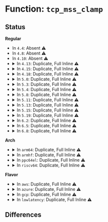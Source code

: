 # Function: <code>tcp_mss_clamp</code>

## Status
<b>Regular</b>
<ul>
<li>
In <code>4.4</code>: Absent ⚠️
</li>
<li>
In <code>4.8</code>: Absent ⚠️
</li>
<li>
In <code>4.10</code>: Absent ⚠️
</li>
<li>
<details>
<summary>In <code>4.13</code>: Duplicate, Full Inline ⚠️</summary>

**Collision:** Static Duplication

**Inline:** Full

**Transformation:** False

**Instances:**

```
In net/ipv4/tcp_output.c (ffffffff81835092)
Location: include/linux/tcp.h:452
Inline: True
Inline callers:
  - net/ipv4/tcp_output.c:tcp_connect
  - net/ipv4/tcp_output.c:tcp_connect
  - net/ipv4/tcp_output.c:tcp_make_synack
```
```
In net/ipv4/tcp_ipv4.c (ffffffff8183be21)
Location: include/linux/tcp.h:452
Inline: True
Inline callers:
  - net/ipv4/tcp_ipv4.c:tcp_v4_syn_recv_sock
```
```
In net/ipv4/tcp_minisocks.c (ffffffff8183d9fb)
Location: include/linux/tcp.h:452
Inline: True
Inline callers:
  - net/ipv4/tcp_minisocks.c:tcp_openreq_init_rwin
```
```
In net/ipv6/tcp_ipv6.c (ffffffff818b8185)
Location: include/linux/tcp.h:452
Inline: True
Inline callers:
  - net/ipv6/tcp_ipv6.c:tcp_v6_syn_recv_sock
```
</details>
</li>
<li>
<details>
<summary>In <code>4.15</code>: Duplicate, Full Inline ⚠️</summary>

**Collision:** Static Duplication

**Inline:** Full

**Transformation:** False

**Instances:**

```
In net/ipv4/tcp_output.c (ffffffff818b452a)
Location: include/linux/tcp.h:454
Inline: True
Inline callers:
  - net/ipv4/tcp_output.c:tcp_connect
  - net/ipv4/tcp_output.c:tcp_connect
  - net/ipv4/tcp_output.c:tcp_make_synack
```
```
In net/ipv4/tcp_ipv4.c (ffffffff818b9894)
Location: include/linux/tcp.h:454
Inline: True
Inline callers:
  - net/ipv4/tcp_ipv4.c:tcp_v4_syn_recv_sock
```
```
In net/ipv4/tcp_minisocks.c (ffffffff818bdac5)
Location: include/linux/tcp.h:454
Inline: True
Inline callers:
  - net/ipv4/tcp_minisocks.c:tcp_openreq_init_rwin
```
```
In net/ipv6/tcp_ipv6.c (ffffffff8193b011)
Location: include/linux/tcp.h:454
Inline: True
Inline callers:
  - net/ipv6/tcp_ipv6.c:tcp_v6_syn_recv_sock
```
</details>
</li>
<li>
<details>
<summary>In <code>4.18</code>: Duplicate, Full Inline ⚠️</summary>

**Collision:** Static Duplication

**Inline:** Full

**Transformation:** False

**Instances:**

```
In net/ipv4/tcp_output.c (ffffffff81909b3d)
Location: include/linux/tcp.h:468
Inline: True
Inline callers:
  - net/ipv4/tcp_output.c:tcp_connect
  - net/ipv4/tcp_output.c:tcp_connect
  - net/ipv4/tcp_output.c:tcp_make_synack
```
```
In net/ipv4/tcp_ipv4.c (ffffffff8191014b)
Location: include/linux/tcp.h:468
Inline: True
Inline callers:
  - net/ipv4/tcp_ipv4.c:tcp_v4_syn_recv_sock
```
```
In net/ipv4/tcp_minisocks.c (ffffffff8191394f)
Location: include/linux/tcp.h:468
Inline: True
Inline callers:
  - net/ipv4/tcp_minisocks.c:tcp_openreq_init_rwin
```
```
In net/ipv6/tcp_ipv6.c (ffffffff81993a9b)
Location: include/linux/tcp.h:468
Inline: True
Inline callers:
  - net/ipv6/tcp_ipv6.c:tcp_v6_syn_recv_sock
```
</details>
</li>
<li>
<details>
<summary>In <code>5.0</code>: Duplicate, Full Inline ⚠️</summary>

**Collision:** Static Duplication

**Inline:** Full

**Transformation:** False

**Instances:**

```
In net/ipv4/tcp_output.c (ffffffff81937de9)
Location: include/linux/tcp.h:482
Inline: True
Inline callers:
  - net/ipv4/tcp_output.c:tcp_connect
  - net/ipv4/tcp_output.c:tcp_connect
  - net/ipv4/tcp_output.c:tcp_make_synack
```
```
In net/ipv4/tcp_ipv4.c (ffffffff8193e5cb)
Location: include/linux/tcp.h:482
Inline: True
Inline callers:
  - net/ipv4/tcp_ipv4.c:tcp_v4_syn_recv_sock
```
```
In net/ipv4/tcp_minisocks.c (ffffffff819420ff)
Location: include/linux/tcp.h:482
Inline: True
Inline callers:
  - net/ipv4/tcp_minisocks.c:tcp_openreq_init_rwin
```
```
In net/ipv6/tcp_ipv6.c (ffffffff819ca1af)
Location: include/linux/tcp.h:482
Inline: True
Inline callers:
  - net/ipv6/tcp_ipv6.c:tcp_v6_syn_recv_sock
```
</details>
</li>
<li>
<details>
<summary>In <code>5.3</code>: Duplicate, Full Inline ⚠️</summary>

**Collision:** Static Duplication

**Inline:** Full

**Transformation:** False

**Instances:**

```
In net/ipv4/tcp_output.c (ffffffff8199b006)
Location: include/linux/tcp.h:475
Inline: True
Inline callers:
  - net/ipv4/tcp_output.c:tcp_send_syn_data
  - net/ipv4/tcp_output.c:tcp_connect_init
  - net/ipv4/tcp_output.c:tcp_make_synack
```
```
In net/ipv4/tcp_ipv4.c (ffffffff819a2a1d)
Location: include/linux/tcp.h:475
Inline: True
Inline callers:
  - net/ipv4/tcp_ipv4.c:tcp_v4_syn_recv_sock
```
```
In net/ipv4/tcp_minisocks.c (ffffffff819a6700)
Location: include/linux/tcp.h:475
Inline: True
Inline callers:
  - net/ipv4/tcp_minisocks.c:tcp_openreq_init_rwin
```
```
In net/ipv6/tcp_ipv6.c (ffffffff81a38dc7)
Location: include/linux/tcp.h:475
Inline: True
Inline callers:
  - net/ipv6/tcp_ipv6.c:tcp_v6_syn_recv_sock
```
</details>
</li>
<li>
<details>
<summary>In <code>5.4</code>: Duplicate, Full Inline ⚠️</summary>

**Collision:** Static Duplication

**Inline:** Full

**Transformation:** False

**Instances:**

```
In net/ipv4/tcp_output.c (ffffffff819d1a26)
Location: include/linux/tcp.h:477
Inline: True
Inline callers:
  - net/ipv4/tcp_output.c:tcp_send_syn_data
  - net/ipv4/tcp_output.c:tcp_connect_init
  - net/ipv4/tcp_output.c:tcp_make_synack
```
```
In net/ipv4/tcp_ipv4.c (ffffffff819d9602)
Location: include/linux/tcp.h:477
Inline: True
Inline callers:
  - net/ipv4/tcp_ipv4.c:tcp_v4_syn_recv_sock
```
```
In net/ipv4/tcp_minisocks.c (ffffffff819dcb20)
Location: include/linux/tcp.h:477
Inline: True
Inline callers:
  - net/ipv4/tcp_minisocks.c:tcp_openreq_init_rwin
```
```
In net/ipv6/tcp_ipv6.c (ffffffff81a6f937)
Location: include/linux/tcp.h:477
Inline: True
Inline callers:
  - net/ipv6/tcp_ipv6.c:tcp_v6_syn_recv_sock
```
</details>
</li>
<li>
<details>
<summary>In <code>5.8</code>: Duplicate, Full Inline ⚠️</summary>

**Collision:** Static Duplication

**Inline:** Full

**Transformation:** False

**Instances:**

```
In net/ipv4/tcp_output.c (ffffffff81abe986)
Location: include/linux/tcp.h:489
Inline: True
Inline callers:
  - net/ipv4/tcp_output.c:tcp_send_syn_data
  - net/ipv4/tcp_output.c:tcp_connect_init
  - net/ipv4/tcp_output.c:tcp_make_synack
```
```
In net/ipv4/tcp_ipv4.c (ffffffff81ac64ce)
Location: include/linux/tcp.h:489
Inline: True
Inline callers:
  - net/ipv4/tcp_ipv4.c:tcp_v4_syn_recv_sock
```
```
In net/ipv4/tcp_minisocks.c (ffffffff81aca641)
Location: include/linux/tcp.h:489
Inline: True
Inline callers:
  - net/ipv4/tcp_minisocks.c:tcp_openreq_init_rwin
```
```
In net/ipv6/tcp_ipv6.c (ffffffff81b6981f)
Location: include/linux/tcp.h:489
Inline: True
Inline callers:
  - net/ipv6/tcp_ipv6.c:tcp_v6_syn_recv_sock
```
</details>
</li>
<li>
<details>
<summary>In <code>5.11</code>: Duplicate, Full Inline ⚠️</summary>

**Collision:** Static Duplication

**Inline:** Full

**Transformation:** False

**Instances:**

```
In net/ipv4/tcp_output.c (ffffffff81aca2e6)
Location: include/linux/tcp.h:501
Inline: True
Inline callers:
  - net/ipv4/tcp_output.c:tcp_send_syn_data
  - net/ipv4/tcp_output.c:tcp_connect_init
  - net/ipv4/tcp_output.c:tcp_make_synack
```
```
In net/ipv4/tcp_ipv4.c (ffffffff81ad37f2)
Location: include/linux/tcp.h:501
Inline: True
Inline callers:
  - net/ipv4/tcp_ipv4.c:tcp_v4_syn_recv_sock
```
```
In net/ipv4/tcp_minisocks.c (ffffffff81ad65b1)
Location: include/linux/tcp.h:501
Inline: True
Inline callers:
  - net/ipv4/tcp_minisocks.c:tcp_openreq_init_rwin
```
```
In net/ipv6/tcp_ipv6.c (ffffffff81b78289)
Location: include/linux/tcp.h:501
Inline: True
Inline callers:
  - net/ipv6/tcp_ipv6.c:tcp_v6_syn_recv_sock
```
</details>
</li>
<li>
<details>
<summary>In <code>5.13</code>: Duplicate, Full Inline ⚠️</summary>

**Collision:** Static Duplication

**Inline:** Full

**Transformation:** False

**Instances:**

```
In net/ipv4/tcp_output.c (ffffffff81ab5166)
Location: include/linux/tcp.h:502
Inline: True
Inline callers:
  - net/ipv4/tcp_output.c:tcp_send_syn_data
  - net/ipv4/tcp_output.c:tcp_connect_init
  - net/ipv4/tcp_output.c:tcp_make_synack
```
```
In net/ipv4/tcp_ipv4.c (ffffffff81abe88d)
Location: include/linux/tcp.h:502
Inline: True
Inline callers:
  - net/ipv4/tcp_ipv4.c:tcp_v4_syn_recv_sock
```
```
In net/ipv4/tcp_minisocks.c (ffffffff81ac1621)
Location: include/linux/tcp.h:502
Inline: True
Inline callers:
  - net/ipv4/tcp_minisocks.c:tcp_openreq_init_rwin
```
```
In net/ipv6/tcp_ipv6.c (ffffffff81b671d2)
Location: include/linux/tcp.h:502
Inline: True
Inline callers:
  - net/ipv6/tcp_ipv6.c:tcp_v6_syn_recv_sock
```
</details>
</li>
<li>
<details>
<summary>In <code>5.15</code>: Duplicate, Full Inline ⚠️</summary>

**Collision:** Static Duplication

**Inline:** Full

**Transformation:** False

**Instances:**

```
In net/ipv4/tcp_output.c (ffffffff81b72156)
Location: include/linux/tcp.h:502
Inline: True
Inline callers:
  - net/ipv4/tcp_output.c:tcp_send_syn_data
  - net/ipv4/tcp_output.c:tcp_connect_init
  - net/ipv4/tcp_output.c:tcp_make_synack
```
```
In net/ipv4/tcp_ipv4.c (ffffffff81b7c3bd)
Location: include/linux/tcp.h:502
Inline: True
Inline callers:
  - net/ipv4/tcp_ipv4.c:tcp_v4_syn_recv_sock
```
```
In net/ipv4/tcp_minisocks.c (ffffffff81b7f082)
Location: include/linux/tcp.h:502
Inline: True
Inline callers:
  - net/ipv4/tcp_minisocks.c:tcp_openreq_init_rwin
```
```
In net/ipv6/tcp_ipv6.c (ffffffff81c2edcb)
Location: include/linux/tcp.h:502
Inline: True
Inline callers:
  - net/ipv6/tcp_ipv6.c:tcp_v6_syn_recv_sock
```
</details>
</li>
<li>
<details>
<summary>In <code>5.19</code>: Duplicate, Full Inline ⚠️</summary>

**Collision:** Static Duplication

**Inline:** Full

**Transformation:** False

**Instances:**

```
In net/ipv4/tcp_output.c (ffffffff81d01847)
Location: include/linux/tcp.h:503
Inline: True
Inline callers:
  - net/ipv4/tcp_output.c:tcp_send_syn_data
  - net/ipv4/tcp_output.c:tcp_connect_init
  - net/ipv4/tcp_output.c:tcp_make_synack
```
```
In net/ipv4/tcp_ipv4.c (ffffffff81d0c2e9)
Location: include/linux/tcp.h:503
Inline: True
Inline callers:
  - net/ipv4/tcp_ipv4.c:tcp_v4_syn_recv_sock
```
```
In net/ipv4/tcp_minisocks.c (ffffffff81d0e9e6)
Location: include/linux/tcp.h:503
Inline: True
Inline callers:
  - net/ipv4/tcp_minisocks.c:tcp_openreq_init_rwin
```
```
In net/ipv6/tcp_ipv6.c (ffffffff81dcc1b6)
Location: include/linux/tcp.h:503
Inline: True
Inline callers:
  - net/ipv6/tcp_ipv6.c:tcp_v6_syn_recv_sock
```
</details>
</li>
<li>
<details>
<summary>In <code>6.2</code>: Duplicate, Full Inline ⚠️</summary>

**Collision:** Static Duplication

**Inline:** Full

**Transformation:** False

**Instances:**

```
In net/ipv4/tcp_output.c (ffffffff81ec69b7)
Location: include/linux/tcp.h:540
Inline: True
Inline callers:
  - net/ipv4/tcp_output.c:tcp_send_syn_data
  - net/ipv4/tcp_output.c:tcp_connect_init
  - net/ipv4/tcp_output.c:tcp_make_synack
```
```
In net/ipv4/tcp_ipv4.c (ffffffff81ed1d29)
Location: include/linux/tcp.h:540
Inline: True
Inline callers:
  - net/ipv4/tcp_ipv4.c:tcp_v4_syn_recv_sock
```
```
In net/ipv4/tcp_minisocks.c (ffffffff81ed44c6)
Location: include/linux/tcp.h:540
Inline: True
Inline callers:
  - net/ipv4/tcp_minisocks.c:tcp_openreq_init_rwin
```
```
In net/ipv6/tcp_ipv6.c (ffffffff81f9d2c8)
Location: include/linux/tcp.h:540
Inline: True
Inline callers:
  - net/ipv6/tcp_ipv6.c:tcp_v6_syn_recv_sock
```
</details>
</li>
<li>
<details>
<summary>In <code>6.5</code>: Duplicate, Full Inline ⚠️</summary>

**Collision:** Static Duplication

**Inline:** Full

**Transformation:** False

**Instances:**

```
In net/ipv4/tcp_output.c (ffffffff81f25179)
Location: include/linux/tcp.h:542
Inline: True
Inline callers:
  - net/ipv4/tcp_output.c:tcp_send_syn_data
  - net/ipv4/tcp_output.c:tcp_connect_init
  - net/ipv4/tcp_output.c:tcp_make_synack
```
```
In net/ipv4/tcp_ipv4.c (ffffffff81f309fe)
Location: include/linux/tcp.h:542
Inline: True
Inline callers:
  - net/ipv4/tcp_ipv4.c:tcp_v4_syn_recv_sock
```
```
In net/ipv4/tcp_minisocks.c (ffffffff81f334e8)
Location: include/linux/tcp.h:542
Inline: True
Inline callers:
  - net/ipv4/tcp_minisocks.c:tcp_openreq_init_rwin
```
```
In net/ipv6/tcp_ipv6.c (ffffffff81ffdd9a)
Location: include/linux/tcp.h:542
Inline: True
Inline callers:
  - net/ipv6/tcp_ipv6.c:tcp_v6_syn_recv_sock
```
</details>
</li>
<li>
<details>
<summary>In <code>6.8</code>: Duplicate, Full Inline ⚠️</summary>

**Collision:** Static Duplication

**Inline:** Full

**Transformation:** False

**Instances:**

```
In net/ipv4/tcp_output.c (ffffffff81fe9a59)
Location: include/linux/tcp.h:598
Inline: True
Inline callers:
  - net/ipv4/tcp_output.c:tcp_send_syn_data
  - net/ipv4/tcp_output.c:tcp_connect_init
  - net/ipv4/tcp_output.c:tcp_make_synack
```
```
In net/ipv4/tcp_ipv4.c (ffffffff81ff690e)
Location: include/linux/tcp.h:598
Inline: True
Inline callers:
  - net/ipv4/tcp_ipv4.c:tcp_v4_syn_recv_sock
```
```
In net/ipv4/tcp_minisocks.c (ffffffff81ff9650)
Location: include/linux/tcp.h:598
Inline: True
Inline callers:
  - net/ipv4/tcp_minisocks.c:tcp_openreq_init_rwin
```
```
In net/ipv6/tcp_ipv6.c (ffffffff820ccc24)
Location: include/linux/tcp.h:598
Inline: True
Inline callers:
  - net/ipv6/tcp_ipv6.c:tcp_v6_syn_recv_sock
```
</details>
</li>
</ul>
<b>Arch</b>
<ul>
<li>
<details>
<summary>In <code>arm64</code>: Duplicate, Full Inline ⚠️</summary>

**Collision:** Static Duplication

**Inline:** Full

**Transformation:** False

**Instances:**

```
In net/ipv4/tcp_output.c (ffff800010c84620)
Location: include/linux/tcp.h:477
Inline: True
Inline callers:
  - net/ipv4/tcp_output.c:tcp_send_syn_data
  - net/ipv4/tcp_output.c:tcp_connect_init
  - net/ipv4/tcp_output.c:tcp_make_synack
```
```
In net/ipv4/tcp_ipv4.c (ffff800010c8cbe8)
Location: include/linux/tcp.h:477
Inline: True
Inline callers:
  - net/ipv4/tcp_ipv4.c:tcp_v4_syn_recv_sock
```
```
In net/ipv4/tcp_minisocks.c (ffff800010c8f71c)
Location: include/linux/tcp.h:477
Inline: True
Inline callers:
  - net/ipv4/tcp_minisocks.c:tcp_openreq_init_rwin
```
```
In net/ipv6/tcp_ipv6.c (ffff800010d38318)
Location: include/linux/tcp.h:477
Inline: True
Inline callers:
  - net/ipv6/tcp_ipv6.c:tcp_v6_syn_recv_sock
```
</details>
</li>
<li>
<details>
<summary>In <code>armhf</code>: Duplicate, Full Inline ⚠️</summary>

**Collision:** Static Duplication

**Inline:** Full

**Transformation:** False

**Instances:**

```
In net/ipv4/tcp_output.c (c0d938f4)
Location: include/linux/tcp.h:477
Inline: True
Inline callers:
  - net/ipv4/tcp_output.c:tcp_send_syn_data
  - net/ipv4/tcp_output.c:tcp_connect_init
  - net/ipv4/tcp_output.c:tcp_make_synack
```
```
In net/ipv4/tcp_ipv4.c (c0d9cd10)
Location: include/linux/tcp.h:477
Inline: True
Inline callers:
  - net/ipv4/tcp_ipv4.c:tcp_v4_syn_recv_sock
```
```
In net/ipv4/tcp_minisocks.c (c0d9f4a8)
Location: include/linux/tcp.h:477
Inline: True
Inline callers:
  - net/ipv4/tcp_minisocks.c:tcp_openreq_init_rwin
```
```
In net/ipv6/tcp_ipv6.c (c0e3b61c)
Location: include/linux/tcp.h:477
Inline: True
Inline callers:
  - net/ipv6/tcp_ipv6.c:tcp_v6_syn_recv_sock
```
</details>
</li>
<li>
<details>
<summary>In <code>ppc64el</code>: Duplicate, Full Inline ⚠️</summary>

**Collision:** Static Duplication

**Inline:** Full

**Transformation:** False

**Instances:**

```
In net/ipv4/tcp_output.c (c000000000d902ec)
Location: include/linux/tcp.h:477
Inline: True
Inline callers:
  - net/ipv4/tcp_output.c:tcp_send_syn_data
  - net/ipv4/tcp_output.c:tcp_connect_init
  - net/ipv4/tcp_output.c:tcp_make_synack
```
```
In net/ipv4/tcp_ipv4.c (c000000000d9bac8)
Location: include/linux/tcp.h:477
Inline: True
Inline callers:
  - net/ipv4/tcp_ipv4.c:tcp_v4_syn_recv_sock
```
```
In net/ipv4/tcp_minisocks.c (c000000000d9ebe8)
Location: include/linux/tcp.h:477
Inline: True
Inline callers:
  - net/ipv4/tcp_minisocks.c:tcp_openreq_init_rwin
```
```
In net/ipv6/tcp_ipv6.c (c000000000e6baa0)
Location: include/linux/tcp.h:477
Inline: True
Inline callers:
  - net/ipv6/tcp_ipv6.c:tcp_v6_syn_recv_sock
```
</details>
</li>
<li>
<details>
<summary>In <code>riscv64</code>: Duplicate, Full Inline ⚠️</summary>

**Collision:** Static Duplication

**Inline:** Full

**Transformation:** False

**Instances:**

```
In net/ipv4/tcp_output.c (ffffffe0007e606c)
Location: include/linux/tcp.h:477
Inline: True
Inline callers:
  - net/ipv4/tcp_output.c:tcp_send_syn_data
  - net/ipv4/tcp_output.c:tcp_connect_init
  - net/ipv4/tcp_output.c:tcp_make_synack
```
```
In net/ipv4/tcp_ipv4.c (ffffffe0007ebfce)
Location: include/linux/tcp.h:477
Inline: True
Inline callers:
  - net/ipv4/tcp_ipv4.c:tcp_v4_syn_recv_sock
```
```
In net/ipv4/tcp_minisocks.c (ffffffe0007efdbc)
Location: include/linux/tcp.h:477
Inline: True
Inline callers:
  - net/ipv4/tcp_minisocks.c:tcp_openreq_init_rwin
```
```
In net/ipv6/tcp_ipv6.c (ffffffe0008754fc)
Location: include/linux/tcp.h:477
Inline: True
Inline callers:
  - net/ipv6/tcp_ipv6.c:tcp_v6_syn_recv_sock
```
</details>
</li>
</ul>
<b>Flavor</b>
<ul>
<li>
<details>
<summary>In <code>aws</code>: Duplicate, Full Inline ⚠️</summary>

**Collision:** Static Duplication

**Inline:** Full

**Transformation:** False

**Instances:**

```
In net/ipv4/tcp_output.c (ffffffff81971896)
Location: include/linux/tcp.h:477
Inline: True
Inline callers:
  - net/ipv4/tcp_output.c:tcp_send_syn_data
  - net/ipv4/tcp_output.c:tcp_connect_init
  - net/ipv4/tcp_output.c:tcp_make_synack
```
```
In net/ipv4/tcp_ipv4.c (ffffffff81979472)
Location: include/linux/tcp.h:477
Inline: True
Inline callers:
  - net/ipv4/tcp_ipv4.c:tcp_v4_syn_recv_sock
```
```
In net/ipv4/tcp_minisocks.c (ffffffff8197c990)
Location: include/linux/tcp.h:477
Inline: True
Inline callers:
  - net/ipv4/tcp_minisocks.c:tcp_openreq_init_rwin
```
```
In net/ipv6/tcp_ipv6.c (ffffffff81a0efc7)
Location: include/linux/tcp.h:477
Inline: True
Inline callers:
  - net/ipv6/tcp_ipv6.c:tcp_v6_syn_recv_sock
```
</details>
</li>
<li>
<details>
<summary>In <code>azure</code>: Duplicate, Full Inline ⚠️</summary>

**Collision:** Static Duplication

**Inline:** Full

**Transformation:** False

**Instances:**

```
In net/ipv4/tcp_output.c (ffffffff8192b366)
Location: include/linux/tcp.h:477
Inline: True
Inline callers:
  - net/ipv4/tcp_output.c:tcp_send_syn_data
  - net/ipv4/tcp_output.c:tcp_connect_init
  - net/ipv4/tcp_output.c:tcp_make_synack
```
```
In net/ipv4/tcp_ipv4.c (ffffffff81932f32)
Location: include/linux/tcp.h:477
Inline: True
Inline callers:
  - net/ipv4/tcp_ipv4.c:tcp_v4_syn_recv_sock
```
```
In net/ipv4/tcp_minisocks.c (ffffffff81936450)
Location: include/linux/tcp.h:477
Inline: True
Inline callers:
  - net/ipv4/tcp_minisocks.c:tcp_openreq_init_rwin
```
```
In net/ipv6/tcp_ipv6.c (ffffffff819cbd87)
Location: include/linux/tcp.h:477
Inline: True
Inline callers:
  - net/ipv6/tcp_ipv6.c:tcp_v6_syn_recv_sock
```
</details>
</li>
<li>
<details>
<summary>In <code>gcp</code>: Duplicate, Full Inline ⚠️</summary>

**Collision:** Static Duplication

**Inline:** Full

**Transformation:** False

**Instances:**

```
In net/ipv4/tcp_output.c (ffffffff819dc066)
Location: include/linux/tcp.h:477
Inline: True
Inline callers:
  - net/ipv4/tcp_output.c:tcp_send_syn_data
  - net/ipv4/tcp_output.c:tcp_connect_init
  - net/ipv4/tcp_output.c:tcp_make_synack
```
```
In net/ipv4/tcp_ipv4.c (ffffffff819e3c42)
Location: include/linux/tcp.h:477
Inline: True
Inline callers:
  - net/ipv4/tcp_ipv4.c:tcp_v4_syn_recv_sock
```
```
In net/ipv4/tcp_minisocks.c (ffffffff819e7160)
Location: include/linux/tcp.h:477
Inline: True
Inline callers:
  - net/ipv4/tcp_minisocks.c:tcp_openreq_init_rwin
```
```
In net/ipv6/tcp_ipv6.c (ffffffff81a79a47)
Location: include/linux/tcp.h:477
Inline: True
Inline callers:
  - net/ipv6/tcp_ipv6.c:tcp_v6_syn_recv_sock
```
</details>
</li>
<li>
<details>
<summary>In <code>lowlatency</code>: Duplicate, Full Inline ⚠️</summary>

**Collision:** Static Duplication

**Inline:** Full

**Transformation:** False

**Instances:**

```
In net/ipv4/tcp_output.c (ffffffff819e5ce6)
Location: include/linux/tcp.h:477
Inline: True
Inline callers:
  - net/ipv4/tcp_output.c:tcp_send_syn_data
  - net/ipv4/tcp_output.c:tcp_connect_init
  - net/ipv4/tcp_output.c:tcp_make_synack
```
```
In net/ipv4/tcp_ipv4.c (ffffffff819edd62)
Location: include/linux/tcp.h:477
Inline: True
Inline callers:
  - net/ipv4/tcp_ipv4.c:tcp_v4_syn_recv_sock
```
```
In net/ipv4/tcp_minisocks.c (ffffffff819f0e30)
Location: include/linux/tcp.h:477
Inline: True
Inline callers:
  - net/ipv4/tcp_minisocks.c:tcp_openreq_init_rwin
```
```
In net/ipv6/tcp_ipv6.c (ffffffff81a8623a)
Location: include/linux/tcp.h:477
Inline: True
Inline callers:
  - net/ipv6/tcp_ipv6.c:tcp_v6_syn_recv_sock
```
</details>
</li>
</ul>

## Differences
